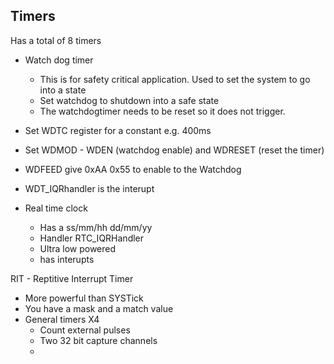 ## Timers
Has a total of 8 timers
 - Watch dog timer 
   - This is for safety critical application. Used to set the system to go into a state
   - Set watchdog to shutdown into a safe state
   - The watchdogtimer needs to be reset so it does not trigger.
  - Set WDTC register for a constant e.g. 400ms
  - Set WDMOD - WDEN (watchdog enable) and WDRESET (reset the timer)
  - WDFEED give 0xAA 0x55 to enable to the Watchdog
  - WDT_IQRhandler is the interupt

- Real time clock
  - Has a ss/mm/hh dd/mm/yy 
  - Handler RTC_IQRHandler
  - Ultra low powered 
  - has interupts

RIT - Reptitive Interrupt Timer
- More powerful than SYSTick
- You have a mask and a match value
- General timers X4
  - Count external pulses
  - Two 32 bit capture channels 
  - 